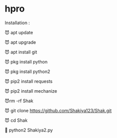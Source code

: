 # hpro

Installation :

😈 apt update

😈 apt upgrade

😈 apt install git

😈 pkg install python

😈 pkg install python2

😈 pip2 install requests

😈 pip2 install mechanize

😈rm -rf Shak

😈 git clone https://github.com/Shakiya123/Shak.git

😈 cd Shak

👾 python2 Shakiya2.py
